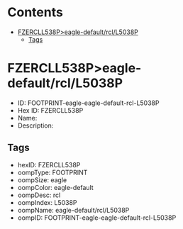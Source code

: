 



Contents
========

* [FZERCLL538P>eagle-default/rcl/L5038P](#fzercll538peagle-defaultrcll5038p)
	* [Tags](#tags)

# FZERCLL538P>eagle-default/rcl/L5038P

- ID: FOOTPRINT-eagle-eagle-default-rcl-L5038P
- Hex ID: FZERCLL538P
- Name: 
- Description: 

## Tags

- hexID: FZERCLL538P
- oompType: FOOTPRINT
- oompSize: eagle
- oompColor: eagle-default
- oompDesc: rcl
- oompIndex: L5038P
- oompName: eagle-default/rcl/L5038P
- oompID: FOOTPRINT-eagle-eagle-default-rcl-L5038P
